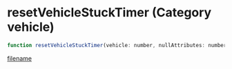 # resetVehicleStuckTimer (Category vehicle)

```js
function resetVehicleStuckTimer(vehicle: number, nullAttributes: number): void
```

[filename](resetVehicleStuckTimer_m.md ':include')
